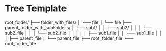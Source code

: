 # Tree Template

root_folder/
├── folder_with_files/
│   ├── file
│   └── file
├── parent_folder_with_subFolders/
│   ├── sub1/
│   │   ├── sub2/
│   │   │   ├── sub2_file
│   │   │   └── sub2_file
│   │   │
│   │   ├── sub1_file
│   │   └── sub1_file
│   │   
│   ├── parent_file
│   └── parent_file
├── root_folder_file
└── root_folder_file
